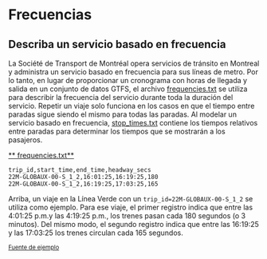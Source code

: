 # Frecuencias

## Describa un servicio basado en frecuencia 
 
 La Société de Transport de Montréal opera servicios de tránsito en Montreal y administra un servicio basado en frecuencia para sus líneas de metro. Por lo tanto, en lugar de proporcionar un cronograma con horas de llegada y salida en un conjunto de datos GTFS, el archivo [frequencies.txt](../../reference/#frequenciestxt) se utiliza para describir la frecuencia del servicio durante toda la duración del servicio. Repetir un viaje solo funciona en los casos en que el tiempo entre paradas sigue siendo el mismo para todas las paradas. Al modelar un servicio basado en frecuencia, [stop_times.txt](../../reference/#stop_timestxt) contiene los tiempos relativos entre paradas para determinar los tiempos que se mostrarán a los pasajeros. 
 
 [** frequencies.txt**](../../reference/#frequenciestxt) 
 
```
trip_id,start_time,end_time,headway_secs
22M-GLOBAUX-00-S_1_2,16:01:25,16:19:25,180
22M-GLOBAUX-00-S_1_2,16:19:25,17:03:25,165
```
 
 Arriba, un viaje en la Línea Verde con un `trip_id=22M-GLOBAUX-00-S_1_2` se utiliza como ejemplo. Para ese viaje, el primer registro indica que entre las 4:01:25 p.m.y las 4:19:25 p.m., los trenes pasan cada 180 segundos (o 3 minutos). Del mismo modo, el segundo registro indica que entre las 16:19:25 y las 17:03:25 los trenes circulan cada 165 segundos. 
 
 
 
 <sup>[Fuente de ejemplo](https://www.stm.info/en/about/developers)</sup>